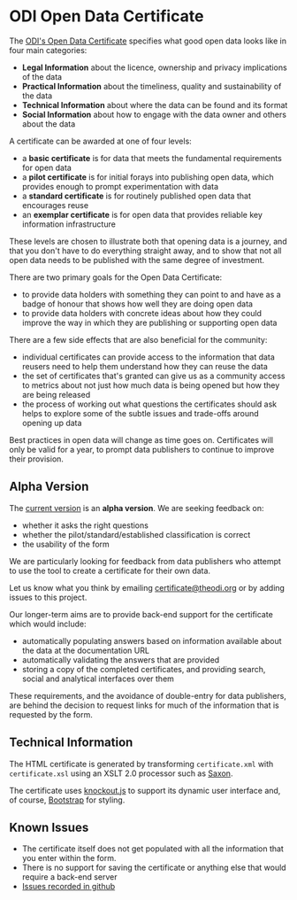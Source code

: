 # ODI Open Data Certificate

The [ODI's Open Data Certificate](http://theodi.github.com/open-data-certificate/certificate.html) specifies what good open data looks like in four main categories:

  * **Legal Information** about the licence, ownership and privacy implications of the data
  * **Practical Information** about the timeliness, quality and sustainability of the data
  * **Technical Information** about where the data can be found and its format
  * **Social Information** about how to engage with the data owner and others about the data
  
A certificate can be awarded at one of four levels:

  * a **basic certificate** is for data that meets the fundamental requirements for open data
  * a **pilot certificate** is for initial forays into publishing open data, which provides enough to prompt experimentation with data
  * a **standard certificate** is for routinely published open data that encourages reuse
  * an **exemplar certificate** is for open data that provides reliable key information infrastructure

These levels are chosen to illustrate both that opening data is a journey, and that you don't have to do everything straight away, and to show that not all open data needs to be published with the same degree of investment.

There are two primary goals for the Open Data Certificate:

  * to provide data holders with something they can point to and have as a badge of honour that shows how well they are doing open data
  * to provide data holders with concrete ideas about how they could improve the way in which they are publishing or supporting open data

There are a few side effects that are also beneficial for the community:

  * individual certificates can provide access to the information that data reusers need to help them understand how they can reuse the data
  * the set of certificates that's granted can give us as a community access to metrics about not just how much data is being opened but how they are being released
  * the process of working out what questions the certificates should ask helps to explore some of the subtle issues and trade-offs around opening up data

Best practices in open data will change as time goes on. Certificates will only be valid for a year, to prompt data publishers to continue to improve their provision.

## Alpha Version
  
The [current version](http://theodi.github.com/open-data-certificate/certificate.html) is an **alpha version**. We are seeking feedback on:

  * whether it asks the right questions
  * whether the pilot/standard/established classification is correct
  * the usability of the form

We are particularly looking for feedback from data publishers who attempt to use the tool to create a certificate for their own data.

Let us know what you think by emailing [certificate@theodi.org](mailto:certificate@theodi.org) or by adding issues to this project.

Our longer-term aims are to provide back-end support for the certificate which would include:

  * automatically populating answers based on information available about the data at the documentation URL
  * automatically validating the answers that are provided
  * storing a copy of the completed certificates, and providing search, social and analytical interfaces over them

These requirements, and the avoidance of double-entry for data publishers, are behind the decision to request links for much of the information that is requested by the form.

## Technical Information

The HTML certificate is generated by transforming `certificate.xml` with `certificate.xsl` using an XSLT 2.0 processor such as [Saxon](http://saxonica.com).

The certificate uses [knockout.js](http://knockoutjs.com/) to support its dynamic user interface and, of course, [Bootstrap](http://twitter.github.com/bootstrap/) for styling.

## Known Issues

  * The certificate itself does not get populated with all the information that you enter within the form.
  * There is no support for saving the certificate or anything else that would require a back-end server
  * [Issues recorded in github](https://github.com/theodi/open-data-certificate/issues)
